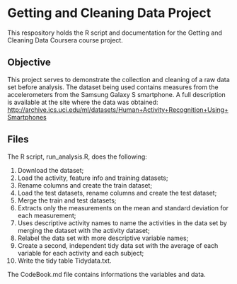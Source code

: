 # Getting and Cleaning Data Project

This respository holds the R script and documentation for the Getting and Cleaning Data Coursera course project.

## Objective

This project serves to demonstrate the collection and cleaning of a raw data set before analysis. The dataset being used contains measures from the accelerometers from the Samsung Galaxy S smartphone. A full description is available at the site where the data was obtained: <http://archive.ics.uci.edu/ml/datasets/Human+Activity+Recognition+Using+Smartphones>

## Files

The R script, run_analysis.R, does the following:

1. Download the dataset;
2. Load the activity, feature info and training datasets;
3. Rename columns and create the train dataset;
3. Load the test datasets, rename columns and create the test dataset;
4. Merge the train and test datasets;
5. Extracts only the measurements on the mean and standard deviation for each measurement;
6. Uses descriptive activity names to name the activities in the data set by merging the dataset with the activity dataset;
7. Relabel the data set with more descriptive variable names;
8. Create a second, independent tidy data set with the average of each variable for each activity and each subject;
9. Write the tidy table Tidydata.txt.

The CodeBook.md file contains informations the variables and data.

